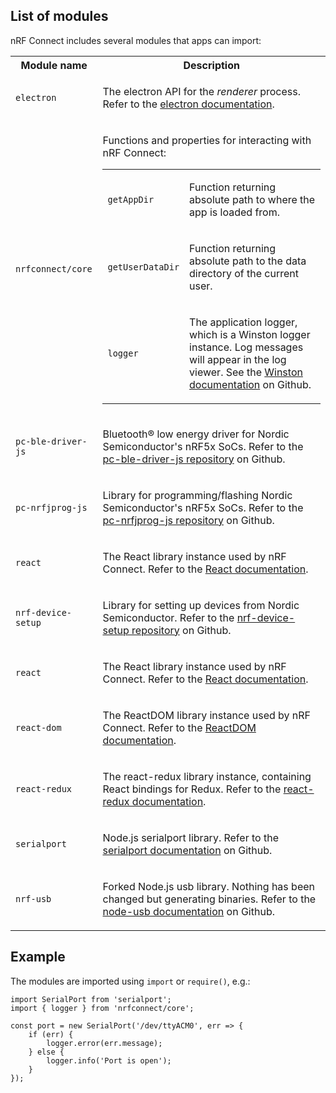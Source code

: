 ## List of modules

nRF Connect includes several modules that apps can import:

<table>
  <tbody>
    <tr>
      <th>Module name</th>
      <th>Description</th>
    </tr>
    <tr>
      <td>
        <code>electron</code>
      </td>
      <td>
        <p>The electron API for the <i>renderer</i> process. Refer to the <a href="https://electron.atom.io/docs/api/">electron documentation</a>.</p>
      </td>
    </tr>
    <tr>
      <td>
        <code>nrfconnect/core</code>
      </td>
      <td>
        <p>Functions and properties for interacting with nRF Connect:</p>
        <table>
        <tr>
          <td><code>getAppDir</code></td>
          <td><p>Function returning absolute path to where the app is loaded from.</p></td>
        </tr>
        <tr>
          <td><code>getUserDataDir</code></td>
          <td><p>Function returning absolute path to the data directory of the current user.</p></td>
        </tr>
        <tr>
          <td><code>logger</code></td>
          <td><p>The application logger, which is a Winston logger instance. Log messages will appear in the log viewer. See the <a href="https://github.com/winstonjs/winston">Winston documentation</a> on Github.</p></td>
        </tr>
        </table>
      </td>
    </tr>
    <tr>
      <td>
        <code>pc-ble-driver-js</code>
      </td>
      <td>
        <p>Bluetooth® low energy driver for Nordic Semiconductor's nRF5x SoCs. Refer to the <a href="https://github.com/NordicSemiconductor/pc-ble-driver-js">pc-ble-driver-js repository</a> on Github.</p>
      </td>
    </tr>
    <tr>
      <td>
        <code>pc-nrfjprog-js</code>
      </td>
      <td>
        <p>Library for programming/flashing Nordic Semiconductor's nRF5x SoCs. Refer to the <a href="https://github.com/NordicSemiconductor/pc-nrfjprog-js">pc-nrfjprog-js repository</a> on Github.</p>
      </td>
    </tr>
    <tr>
      <td>
        <code>react</code>
      </td>
      <td>
        <p>The React library instance used by nRF Connect. Refer to the <a href="https://facebook.github.io/react/">React documentation</a>.</p>
      </td>
    </tr>
<tr>
      <td>
        <code>nrf-device-setup</code>
      </td>
      <td>
        <p>Library for setting up devices from Nordic Semiconductor. Refer to the <a href="https://github.com/NordicSemiconductor/nrf-device-setup-js">nrf-device-setup repository</a> on Github.</p>
      </td>
    </tr>
    <tr>
      <td>
        <code>react</code>
      </td>
      <td>
        <p>The React library instance used by nRF Connect. Refer to the <a href="https://facebook.github.io/react/">React documentation</a>.</p>
      </td>
    </tr>
    <tr>
      <td>
        <code>react-dom</code>
      </td>
      <td>
        <p>The ReactDOM library instance used by nRF Connect. Refer to the <a href="https://facebook.github.io/react/docs/react-dom.html">ReactDOM documentation</a>.</p>
      </td>
    </tr>
    <tr>
      <td>
        <code>react-redux</code>
      </td>
      <td>
        <p>The react-redux library instance, containing React bindings for Redux. Refer to the <a href="https://github.com/reactjs/react-redux">react-redux documentation</a>.</p>
      </td>
    </tr>
    <tr>
      <td>
        <code>serialport</code>
      </td>
      <td>
        <p>Node.js serialport library. Refer to the <a href="https://github.com/EmergingTechnologyAdvisors/node-serialport">serialport documentation</a> on Github.</p>
      </td>
    </tr>
    <tr>
      <td>
        <code>nrf-usb</code>
      </td>
      <td>
        <p>Forked Node.js usb library. Nothing has been changed but generating binaries. Refer to the <a href="https://github.com/NordicPlayground/node-usb">node-usb documentation</a> on Github.</p>
      </td>
    </tr>
  </tbody>
</table>

## Example

The modules are imported using `import` or `require()`, e.g.:

```
import SerialPort from 'serialport';
import { logger } from 'nrfconnect/core';

const port = new SerialPort('/dev/ttyACM0', err => {
    if (err) {
        logger.error(err.message);
    } else {
        logger.info('Port is open');
    }
});
```